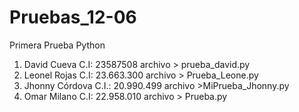 Pruebas_12-06
=============

Primera Prueba Python

1) David Cueva C.I: 23587508 archivo > prueba_david.py
2) Leonel Rojas C.I: 23.663.300 archivo > Prueba_Leone.py
3) Jhonny Córdova C.I.: 20.990.499 archivo >MiPrueba_Jhonny.py
4) Omar Milano C.I: 22.958.010 archivo > Prueba.py
